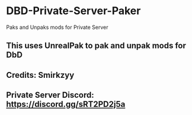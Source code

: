# DBD-Private-Server-Paker
Paks and Unpaks mods for Private Server

## This uses UnrealPak to pak and unpak mods for DbD
## Credits: Smirkzyy
## Private Server Discord: https://discord.gg/sRT2PD2j5a
